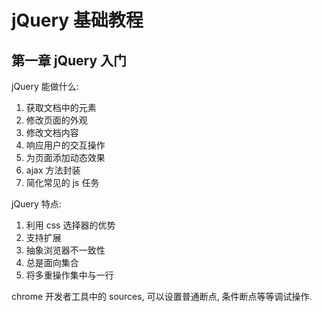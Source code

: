 # jQuery 基础教程

## 第一章 jQuery 入门

jQuery 能做什么:

1. 获取文档中的元素
2. 修改页面的外观
3. 修改文档内容
4. 响应用户的交互操作
5. 为页面添加动态效果
6. ajax 方法封装
7. 简化常见的 js 任务

jQuery 特点:

1. 利用 css 选择器的优势
2. 支持扩展
3. 抽象浏览器不一致性
4. 总是面向集合
5. 将多重操作集中与一行

chrome 开发者工具中的 sources, 可以设置普通断点, 条件断点等等调试操作.
